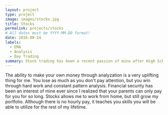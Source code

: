 ```yaml
---
layout: project
type: project
image: images/stocks.jpg
title: Stocks
permalink: projects/stocks
# All dates must be YYYY-MM-DD format!
date: 2016-08-24
labels:
  - EMA
  - Analysis
  - Day Trading
summary: Stock trading has been a recent passion of mine after High School graduation.
---
```

 
 The ability to make your own money through analyzation is a very uplifting thing for me. You lose as much as you don't pay attention, but you win through hard work and constant pattern analysis. Financial security has been an interest of mine ever since I realized that your parents can only pay for you for so long. Stocks allows me to work from home, but still grow my portfolio. Although there is no hourly pay, it teaches you skills you will be able to utilize for the rest of my lifetime. 
